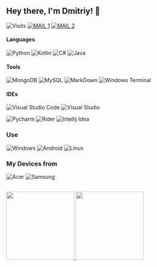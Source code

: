 ## Hey there, I'm Dmitriy! 👋
![Visits](http://estruyf-github.azurewebsites.net/api/VisitorHit?user=TheEnderOficial&repo=Envoy-VC-visitors-badge&countColorcountColor&countColor=%237B1E7A)
[![MAIL 1](https://img.shields.io/badge/MAIL1-D14836?style=for-the-badge&logo=gmail&logoColor=white&link=mailto:enderteamyt.official@gmail.com)](mailto:enderteamyt.official@gmail.com)
[![MAIL 2](https://img.shields.io/badge/MAIL2-D14836?style=for-the-badge&logo=gmail&logoColor=white&link=mailto:enderofficial.ml@gmail.com)](mailto:enderofficial.ml@gmail.com)

#### Languages
![Python](https://img.shields.io/badge/Python-3776AB?style=for-the-badge&logo=python&logoColor=white)
![Kotlin](https://img.shields.io/badge/Kotlin-0095D5?style=for-the-badge&logo=kotlin&logoColor=white)
![C#](https://img.shields.io/badge/C%23-512BD4?style=for-the-badge&logo=dotnet&logoColor=white)
![Java](https://img.shields.io/badge/Java-007396?style=for-the-badge&logo=java&logoColor=white)

#### Tools
![MongoDB](https://img.shields.io/badge/MongoDB-47A248?style=for-the-badge&logo=mongodb&logoColor=white)
![MySQL](https://img.shields.io/badge/MySQL-4479A1?style=for-the-badge&logo=mysql&logoColor=white)
![MarkDown](https://img.shields.io/badge/Markdown-00000F?style=for-the-badge&logo=markdown&logoColor=white)
![Windows Terminal](https://img.shields.io/badge/WindowsTerminal-4D4D4D?style=for-the-badge&logo=windowsterminal&logoColor=white)
#### IDEs
![Visual Studio Code](https://img.shields.io/badge/VSCode-007ACC?style=for-the-badge&logo=visualstudiocode&logoColor=white)
![Visual Studio](https://img.shields.io/badge/VisualStudio-5C2D91?style=for-the-badge&logo=visualstudio&logoColor=white)

![Pycharm](https://img.shields.io/badge/PyCharm-00000F?style=for-the-badge&logo=pycharm&logoColor=white)
![Rider](https://img.shields.io/badge/Rider-00000F?style=for-the-badge&logo=rider&logoColor=white)
![Intellij Idea](https://img.shields.io/badge/Idea-00000F?style=for-the-badge&logo=intellijidea&ilogoColor=white)

### Use
![Windows](https://img.shields.io/badge/Windows-0078D6?style=for-the-badge&logo=windows&logoColor=white)
![Android](https://img.shields.io/badge/Android-3DDC84?style=for-the-badge&logo=android&logoColor=white)
![Linux](https://img.shields.io/badge/Linux-FCC624?style=for-the-badge&logo=linux&logoColor=white)

### My Devices from
![Acer](https://img.shields.io/badge/Acer-83B81A?style=for-the-badge&logo=acer&logoColor=white)
![Samsung](https://img.shields.io/badge/Samsung-1428A0?style=for-the-badge&logo=Samsung&logoColor=white)


<br>
<a href="https://github.com/TheEnderOfficial">
  <img height="180em" src="https://github-readme-stats.vercel.app/api?username=TheEnderOfficial&theme=cobalt" />
  <img height="180em" src="https://github-readme-stats.vercel.app/api/top-langs/?username=TheEnderOfficial&theme=cobalt&layout=compact" />
</a>      
